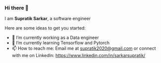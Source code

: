 ### Hi there 👋


I am **Supratik Sarkar**, a software engineer

Here are some ideas to get you started:

- 🔭 I’m currently working as a Data engineer
- 🌱 I’m currently learning Tensorflow and Pytorch 
- 📫 How to reach me: Email me at supratik2020@gmail.com or 
  connect with me on LinkedIn: https://www.linkedin.com/in/sarkarsupratik/

